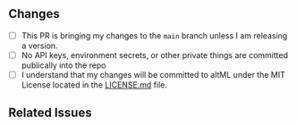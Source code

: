 <!-- Thank you for your contribution! Make sure that these boxes are checked before submitting your pr -- thank you! -->

# <!-- Insert PR Title Here -->

## Changes
<!-- Insert a description of your changes here-->

- [ ] This PR is bringing my changes to the `main` branch unless I am releasing a version.
- [ ] No API keys, environment secrets, or other private things are committed publically into the repo
- [ ] I understand that my changes will be committed to altML under the MIT License located in the [LICENSE.md](https://github.com/saharshy29/altML/blob/main/LICENSE.md) file.

<!-- Uncomment this section out (by removing line 14 and line 21), if you are making changes to the Browser Extension
### Browser Extension changes only
- [ ] The development settings panel is hidden.
- [ ] I've tested my changes in the latest production versions of both Google Chrome and Microsoft Edge.
- [ ] My PR doesn't break any rules in [Chrome's Developer Program Policies](https://developer.chrome.com/webstore/program_policies).
- [ ] My PR doesn't break any rules in the [Microsoft Edge Addons Catalog Developer Policies](https://docs.microsoft.com/en-us/microsoft-edge/extensions-chromium/store-policies/developer-policies).
- [ ] My PR doesn't use [any Extension APIs not supported by Microsoft Edge](https://docs.microsoft.com/en-us/microsoft-edge/extensions-chromium/developer-guide/port-chrome-extension).
-->

## Related Issues

<!-- Insert any related issues to this repo by typing the issue number (like "#7" here.) -->
